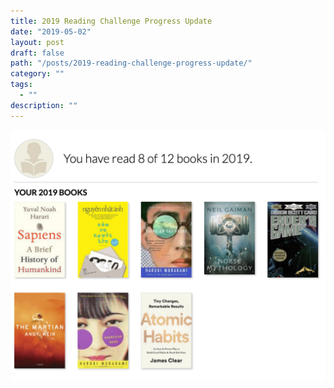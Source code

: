 ```yaml
---
title: 2019 Reading Challenge Progress Update
date: "2019-05-02"
layout: post
draft: false
path: "/posts/2019-reading-challenge-progress-update/"
category: ""
tags:
  - ""
description: ""
---
```


![progress](./reading-challenge.png)